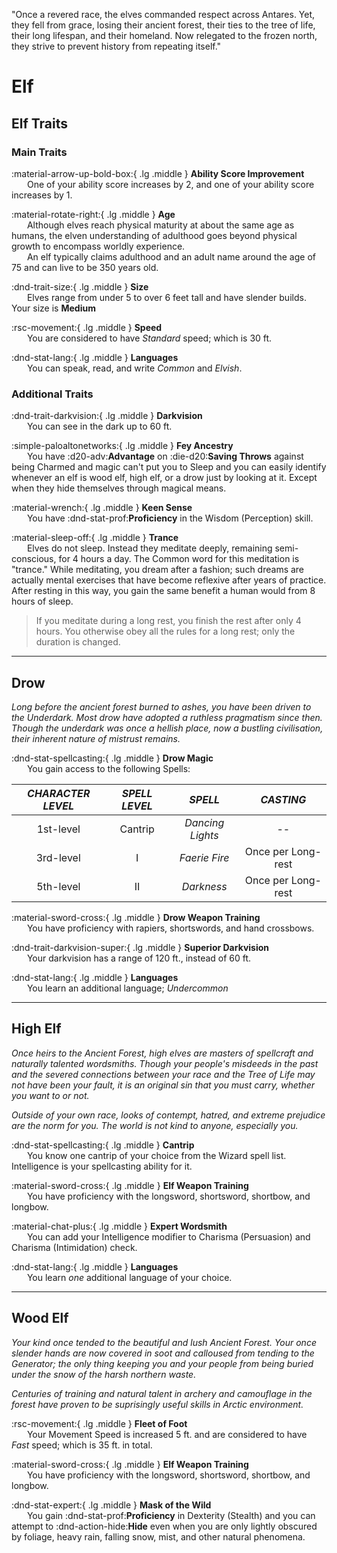 <p style="text-align: center;">

"Once a revered race, the elves commanded respect across Antares. Yet, they fell from grace, losing their ancient forest, their ties to the tree of life, their long lifespan, and their homeland. Now relegated to the frozen north, they strive to prevent history from repeating itself."

</p>

# Elf

## Elf Traits

### Main Traits

:material-arrow-up-bold-box:{ .lg .middle } **Ability Score Improvement**  
&ensp;&ensp;&ensp; One of your ability score increases by 2, and one of your ability score increases by 1.

:material-rotate-right:{ .lg .middle } **Age**  
&ensp;&ensp;&ensp; Although elves reach physical maturity at about the same age as humans, the elven understanding of adulthood goes beyond physical growth to encompass worldly experience.  
&ensp;&ensp;&ensp; An elf typically claims adulthood and an adult name around the age of 75 and can live to be 350 years old.

:dnd-trait-size:{ .lg .middle }  **Size**  
&ensp;&ensp;&ensp; Elves range from under 5 to over 6 feet tall and have slender builds. Your size is **Medium**

:rsc-movement:{ .lg .middle } **Speed**  
&ensp;&ensp;&ensp; You are considered to have *Standard* speed; which is 30 ft.

:dnd-stat-lang:{ .lg .middle } **Languages**  
&ensp;&ensp;&ensp; You can speak, read, and write *Common* and *Elvish*.

### Additional Traits

:dnd-trait-darkvision:{ .lg .middle } **Darkvision**  
&ensp;&ensp;&ensp; You can see in the dark up to 60 ft.

:simple-paloaltonetworks:{ .lg .middle } **Fey Ancestry**  
&ensp;&ensp;&ensp; You have :d20-adv:**Advantage** on :die-d20:**Saving Throws** against being Charmed and magic can't put you to Sleep and you can easily identify whenever an elf is wood elf, high elf, or a drow just by looking at it. Except when they hide themselves through magical means.

:material-wrench:{ .lg .middle } **Keen Sense**  
&ensp;&ensp;&ensp; You have :dnd-stat-prof:**Proficiency** in the Wisdom (Perception) skill.

:material-sleep-off:{ .lg .middle } **Trance**  
&ensp;&ensp;&ensp; Elves do not sleep. Instead they meditate deeply, remaining semi-conscious, for 4 hours a day. The Common word for this meditation is "trance." While meditating, you dream after a fashion; such dreams are actually mental exercises that have become reflexive after years of practice. After resting in this way, you gain the same benefit a human would from 8 hours of sleep.

> If you meditate during a long rest, you finish the rest after only 4 hours. You otherwise obey all the rules for a long rest; only the duration is changed.

---

## Drow
*Long before the ancient forest burned to ashes, you have been driven to the Underdark. Most drow have adopted a ruthless pragmatism since then. Though the underdark was once a hellish place, now a bustling civilisation, their inherent nature of mistrust remains.*

:dnd-stat-spellcasting:{ .lg .middle } **Drow Magic**  
&ensp;&ensp;&ensp; You gain access to the following Spells:

| ***CHARACTER LEVEL*** |***SPELL LEVEL***|***SPELL***|***CASTING***|
|:---:|:---:|:---:|:---:|
|1st-level| Cantrip | *Dancing Lights* | -- |
|3rd-level| I | *Faerie Fire* | Once per Long-rest |
|5th-level| II | *Darkness* | Once per Long-rest |

:material-sword-cross:{ .lg .middle } **Drow Weapon Training**  
&ensp;&ensp;&ensp; You have proficiency with rapiers, shortswords, and hand crossbows.

:dnd-trait-darkvision-super:{ .lg .middle } **Superior Darkvision**  
&ensp;&ensp;&ensp; Your darkvision has a range of 120 ft., instead of 60 ft.

:dnd-stat-lang:{ .lg .middle } **Languages**  
&ensp;&ensp;&ensp; You learn an additional language; *Undercommon*

---

## High Elf
*Once heirs to the Ancient Forest, high elves are masters of spellcraft and naturally talented wordsmiths. Though your people's misdeeds in the past and the severed connections between your race and the Tree of Life may not have been your fault, it is an original sin that you must carry, whether you want to or not.*

*Outside of your own race, looks of contempt, hatred, and extreme prejudice are the norm for you. The world is not kind to anyone, especially you.*

:dnd-stat-spellcasting:{ .lg .middle } **Cantrip**  
&ensp;&ensp;&ensp; You know one cantrip of your choice from the Wizard spell list. Intelligence is your spellcasting ability for it.

:material-sword-cross:{ .lg .middle } **Elf Weapon Training**  
&ensp;&ensp;&ensp; You have proficiency with the longsword, shortsword, shortbow, and longbow.

:material-chat-plus:{ .lg .middle } **Expert Wordsmith**  
&ensp;&ensp;&ensp; You can add your Intelligence modifier to Charisma (Persuasion) and Charisma (Intimidation) check.

:dnd-stat-lang:{ .lg .middle } **Languages**  
&ensp;&ensp;&ensp; You learn *one* additional language of your choice.

---

## Wood Elf
*Your kind once tended to the beautiful and lush Ancient Forest. Your once slender hands are now covered in soot and calloused from tending to the Generator; the only thing keeping you and your people from being buried under the snow of the harsh northern waste.*

*Centuries of training and natural talent in archery and camouflage in the forest have proven to be suprisingly useful skills in Arctic environment.*

:rsc-movement:{ .lg .middle } **Fleet of Foot**  
&ensp;&ensp;&ensp; Your Movement Speed is increased 5 ft. and are considered to have *Fast* speed; which is 35 ft. in total.

:material-sword-cross:{ .lg .middle } **Elf Weapon Training**  
&ensp;&ensp;&ensp; You have proficiency with the longsword, shortsword, shortbow, and longbow.

:dnd-stat-expert:{ .lg .middle } **Mask of the Wild**  
&ensp;&ensp;&ensp; You gain :dnd-stat-prof:**Proficiency** in Dexterity (Stealth) and you can attempt to :dnd-action-hide:**Hide** even when you are only lightly obscured by foliage, heavy rain, falling snow, mist, and other natural phenomena.
